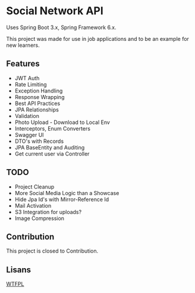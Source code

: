 # Social Network API

Uses Spring Boot 3.x, Spring Framework 6.x.

This project was made for use in job applications and to be an example for new learners.

## Features

- JWT Auth
- Rate Limiting
- Exception Handling
- Response Wrapping
- Best API Practices
- JPA Relationships
- Validation
- Photo Upload - Download to Local Env
- Interceptors, Enum Converters
- Swagger UI
- DTO's with Records
- JPA BaseEntity and Auditing
- Get current user via Controller

## TODO

- Project Cleanup
- More Social Media Logic than a Showcase
- Hide Jpa Id's with Mirror-Reference Id
- Mail Activation
- S3 Integration for uploads?
- Image Compression

## Contribution

This project is closed to Contribution.

## Lisans

[WTFPL](http://www.wtfpl.net/txt/copying/)

  
